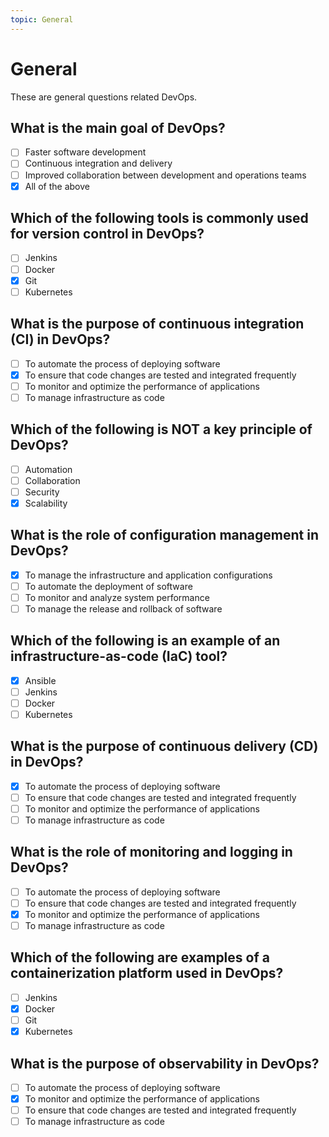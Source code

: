 ```yaml
---
topic: General
---
```


# General

These are general questions related DevOps.

## What is the main goal of DevOps?

- [ ] Faster software development
- [ ] Continuous integration and delivery
- [ ] Improved collaboration between development and operations teams
- [x] All of the above

## Which of the following tools is commonly used for version control in DevOps?

- [ ] Jenkins
- [ ] Docker
- [x] Git
- [ ] Kubernetes

## What is the purpose of continuous integration (CI) in DevOps?

- [ ] To automate the process of deploying software
- [x] To ensure that code changes are tested and integrated frequently
- [ ] To monitor and optimize the performance of applications
- [ ] To manage infrastructure as code

## Which of the following is NOT a key principle of DevOps?

- [ ] Automation
- [ ] Collaboration
- [ ] Security
- [x] Scalability

## What is the role of configuration management in DevOps?

- [x] To manage the infrastructure and application configurations
- [ ] To automate the deployment of software
- [ ] To monitor and analyze system performance
- [ ] To manage the release and rollback of software

## Which of the following is an example of an infrastructure-as-code (IaC) tool?

- [x] Ansible
- [ ] Jenkins
- [ ] Docker
- [ ] Kubernetes

## What is the purpose of continuous delivery (CD) in DevOps?

- [x] To automate the process of deploying software
- [ ] To ensure that code changes are tested and integrated frequently
- [ ] To monitor and optimize the performance of applications
- [ ] To manage infrastructure as code

## What is the role of monitoring and logging in DevOps?

- [ ] To automate the process of deploying software
- [ ] To ensure that code changes are tested and integrated frequently
- [x] To monitor and optimize the performance of applications
- [ ] To manage infrastructure as code

## Which of the following are examples of a containerization platform used in DevOps?

- [ ] Jenkins
- [x] Docker
- [ ] Git
- [x] Kubernetes

## What is the purpose of observability in DevOps?

- [ ] To automate the process of deploying software
- [x] To monitor and optimize the performance of applications
- [ ] To ensure that code changes are tested and integrated frequently
- [ ] To manage infrastructure as code
